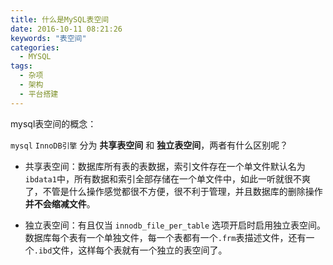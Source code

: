 ```yaml
---
title: 什么是MySQL表空间
date: 2016-10-11 08:21:26
keywords: "表空间"
categories:
  - MYSQL
tags:
  - 杂项
  - 架构
  - 平台搭建
---
```


mysql表空间的概念：

<!-- more -->

`mysql` `InnoDB引擎` 分为 **共享表空间** 和 **独立表空间**，两者有什么区别呢？



* 共享表空间：数据库所有表的表数据，索引文件存在一个单文件默认名为`ibdata1`中，所有数据和索引全部存储在一个单文件中，如此一听就很不爽了，不管是什么操作感觉都很不方便，很不利于管理，并且数据库的删除操作**并不会缩减文件**。



* 独立表空间：有且仅当 `innodb_file_per_table` 选项开启时启用独立表空间。数据库每个表有一个单独文件，每一个表都有一个`.frm`表描述文件，还有一个`.ibd`文件，这样每个表就有一个独立的表空间了。

